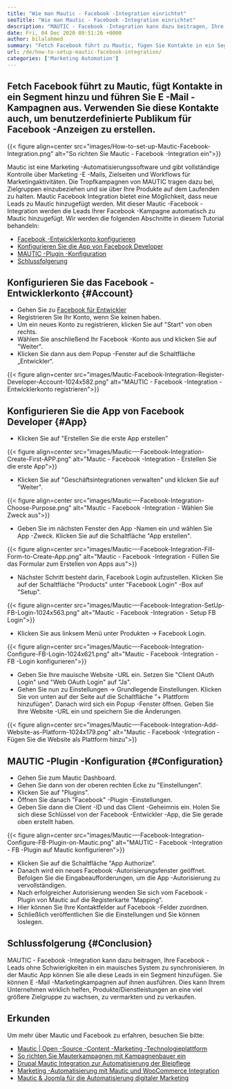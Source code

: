 ```yaml
---
title: "Wie man Mautic - Facebook -Integration einrichtet" 
seoTitle: "Wie man Mautic - Facebook -Integration einrichtet" 
description: "MAUTIC - Facebook -Integration kann dazu beitragen, Ihre Facebook -Leads ohne Schwierigkeiten in ein Mautic -System zu synchronisieren und sie dann in Marketingkampagnen zu verwenden." 
date: Fri, 04 Dec 2020 09:51:26 +0000
author: bilalahmed
summary: "Fetch Facebook führt zu Mautic, fügen Sie Kontakte in ein Segment und führen Sie E -Mail -Kampagnen aus. Verwenden Sie diese Kontakte auch, um benutzerdefinierte Publikum für Facebook -Anzeigen zu erstellen." 
url: /de/how-to-setup-mautic-facebook-integration/
categories: ['Marketing Automation']
---
```


## Fetch Facebook führt zu Mautic, fügt Kontakte in ein Segment hinzu und führen Sie E -Mail -Kampagnen aus. Verwenden Sie diese Kontakte auch, um benutzerdefinierte Publikum für Facebook -Anzeigen zu erstellen.

{{< figure align=center src="images/How-to-set-up-Mautic-Facebook-Integration.png" alt="So richten Sie Mautic - Facebook -Integration ein">}}

Mautic ist eine Marketing -Automatisierungssoftware und gibt vollständige Kontrolle über Marketing -E -Mails, Zielseiten und Workflows für Marketingaktivitäten. Die Tropfkampagnen von MAUTIC tragen dazu bei, Zielgruppen einzubeziehen und sie über Ihre Produkte auf dem Laufenden zu halten. Mautic Facebook Integration bietet eine Möglichkeit, dass neue Leads zu Mautic hinzugefügt werden. Mit dieser Mautic -Facebook -Integration werden die Leads Ihrer Facebook -Kampagne automatisch zu Mautic hinzugefügt.
Wir werden die folgenden Abschnitte in diesem Tutorial behandeln:
  * [Facebook -Entwicklerkonto konfigurieren][1]
  * [Konfigurieren Sie die App von Facebook Developer][2]
  * [MAUTIC -Plugin -Konfiguration][3]
  * [Schlussfolgerung][4]

## Konfigurieren Sie das Facebook -Entwicklerkonto {#Account}
  * Gehen Sie zu [Facebook für Entwickler][5]
  * Registrieren Sie Ihr Konto, wenn Sie keinen haben.
  * Um ein neues Konto zu registrieren, klicken Sie auf "Start" von oben rechts.
  * Wählen Sie anschließend Ihr Facebook -Konto aus und klicken Sie auf "Weiter".
  * Klicken Sie dann aus dem Popup -Fenster auf die Schaltfläche „Entwickler“.

{{< figure align=center src="images/Mautic-Facebook-Integration-Register-Developer-Account-1024x582.png" alt="MAUTIC - Facebook -Integration - Entwicklerkonto registrieren">}}


## Konfigurieren Sie die App von Facebook Developer {#App}
  * Klicken Sie auf "Erstellen Sie die erste App erstellen"

{{< figure align=center src="images/Mautic-–-Facebook-Integration-Create-First-APP.png" alt="Mautic - Facebook -Integration - Erstellen Sie die erste App">}}

  * Klicken Sie auf "Geschäftsintegrationen verwalten" und klicken Sie auf "Weiter".

{{< figure align=center src="images/Mautic-–-Facebook-Integration-Choose-Purpose.png" alt="Mautic - Facebook -Integration - Wählen Sie Zweck aus">}}

  * Geben Sie im nächsten Fenster den App -Namen ein und wählen Sie App -Zweck. Klicken Sie auf die Schaltfläche "App erstellen".

{{< figure align=center src="images/Mautic-–-Facebook-Integration-Fill-Form-to-Create-App.png" alt="Mautic - Facebook -Integration - Füllen Sie das Formular zum Erstellen von Apps aus">}}

  * Nächster Schritt besteht darin, Facebook Login aufzustellen. Klicken Sie auf der Schaltfläche "Products" unter "Facebook Login" -Box auf "Setup".

{{< figure align=center src="images/Mautic-–-Facebook-Integration-SetUp-FB-Login-1024x563.png" alt="Mautic - Facebook -Integration - Setup FB Login">}}

  * Klicken Sie aus linksem Menü unter Produkten -> Facebook Login.

{{< figure align=center src="images/Mautic-–-Facebook-Integration-Configure-FB-Login-1024x621.png" alt="Mautic - Facebook -Integration - FB -Login konfigurieren">}}

  * Geben Sie Ihre mauische Website -URL ein. Setzen Sie "Client OAuth Login" und "Web OAuth Login" auf "Ja".
  * Gehen Sie nun zu Einstellungen -> Grundlegende Einstellungen. Klicken Sie von unten auf der Seite auf die Schaltfläche "+ Plattform hinzufügen". Danach wird sich ein Popup -Fenster öffnen. Geben Sie Ihre Website -URL ein und speichern Sie die Änderungen.

{{< figure align=center src="images/Mautic-–-Facebook-Integration-Add-Website-as-Platform-1024x179.png" alt="Mautic - Facebook -Integration - Fügen Sie die Website als Plattform hinzu">}}


## MAUTIC -Plugin -Konfiguration {#Configuration}
  * Gehen Sie zum Mautic Dashboard.
  * Gehen Sie dann von der oberen rechten Ecke zu "Einstellungen".
  * Klicken Sie auf "Plugins".
  * Öffnen Sie danach "Facebook" -Plugin -Einstellungen.
  * Geben Sie dann die Client -ID und das Client -Geheimnis ein. Holen Sie sich diese Schlüssel von der Facebook -Entwickler -App, die Sie gerade oben erstellt haben.

{{< figure align=center src="images/Mautic-–-Facebook-Integration-Configure-FB-Plugin-on-Mautic.png" alt="MAUTIC - Facebook -Integration - FB -Plugin auf Mautic konfigurieren">}}

  * Klicken Sie auf die Schaltfläche "App Authorize".
  * Danach wird ein neues Facebook -Autorisierungsfenster geöffnet. Befolgen Sie die Eingabeaufforderungen, um die App -Autorisierung zu vervollständigen.
  * Nach erfolgreicher Autorisierung wenden Sie sich vom Facebook -Plugin von Mautic auf die Registerkarte "Mapping".
  * Hier können Sie Ihre Kontaktfelder auf Facebook -Felder zuordnen.
  * Schließlich veröffentlichen Sie die Einstellungen und Sie können loslegen.

## Schlussfolgerung {#Conclusion}
MAUTIC - Facebook -Integration kann dazu beitragen, Ihre Facebook -Leads ohne Schwierigkeiten in ein mauisches System zu synchronisieren. In der Mautic App können Sie alle diese Leads in ein Segment hinzufügen. Sie können E -Mail -Marketingkampagnen auf ihnen ausführen. Dies kann Ihrem Unternehmen wirklich helfen, Produkte/Dienstleistungen an eine viel größere Zielgruppe zu wachsen, zu vermarkten und zu verkaufen.

## Erkunden
Um mehr über Mautic und Facebook zu erfahren, besuchen Sie bitte:
  * [Mautic | Open -Source -Content -Marketing -Technologieplattform][6]
  * [So richten Sie Mauterkampagnen mit Kampagnenbauer ein][7]
  * [Drupal Mautic Integration zur Automatisierung der Bleipflege][8]
  * [Marketing -Automatisierung mit Mautic und WooCommerce Integration][9]
  * [Mautic & Joomla für die Automatisierung digitaler Marketing][10]

  
[1]: #account
[2]: #app
[3]: #configuration
[4]: #conclusion
[5]: https://developers.facebook.com/docs/apps#register
[6]: https://products.containerize.com/marketing-automation/mautic
[7]: https://blog.containerize.com/marketing-automation/how-to-setup-marketing-campaigns-using-mautic-campaign-builder/
[8]: https://blog.containerize.com/content-management/drupal-tutorial-automate-lead-growth-with-drupal-mautic/
[9]: https://blog.containerize.com/blogging/marketing-automation-using-mautic-and-wordpress-woocommerce/
[10]: https://blog.containerize.com/content-management/integrate-mautic-with-joomla-for-marketing-automation/
